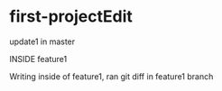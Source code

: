 # first-projectEdit
update1 in master

INSIDE feature1

Writing inside of feature1, ran git diff in feature1 branch
